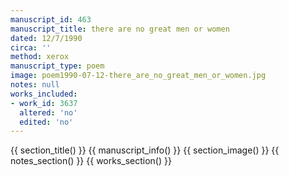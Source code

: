```yaml
---
manuscript_id: 463
manuscript_title: there are no great men or women
dated: 12/7/1990
circa: ''
method: xerox
manuscript_type: poem
image: poem1990-07-12-there_are_no_great_men_or_women.jpg
notes: null
works_included:
- work_id: 3637
  altered: 'no'
  edited: 'no'
---
```


{{ section_title() }}
{{ manuscript_info() }}
{{ section_image() }}
{{ notes_section() }}
{{ works_section() }}
